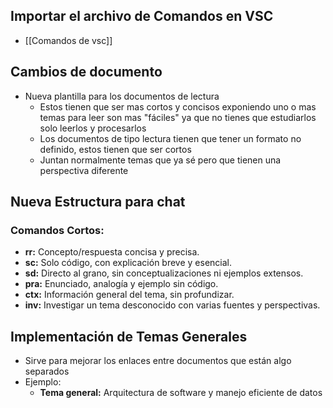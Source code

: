 
## Importar el archivo de Comandos en VSC
+ [[Comandos de vsc]]
## Cambios de documento
+ Nueva plantilla para los documentos de lectura
	+ Estos tienen que ser mas cortos y concisos exponiendo uno o mas temas para leer son mas "fáciles" ya que no tienes que estudiarlos solo leerlos y procesarlos
	+  Los documentos de tipo lectura tienen que tener un formato no definido, estos tienen que ser cortos
	+  Juntan normalmente temas que ya sé pero que tienen una perspectiva diferente
## Nueva Estructura para chat
### **Comandos Cortos:**
- **rr:** Concepto/respuesta concisa y precisa.
- **sc:** Solo código, con explicación breve y esencial.
- **sd:** Directo al grano, sin conceptualizaciones ni ejemplos extensos.
- **pra:** Enunciado, analogía y ejemplo sin código.
- **ctx:** Información general del tema, sin profundizar.
- **inv:** Investigar un tema desconocido con varias fuentes y perspectivas.

## Implementación de Temas Generales
+ Sirve para mejorar los enlaces entre documentos que están algo separados
+ Ejemplo:
	+ **Tema general:** Arquitectura de software y manejo eficiente de datos
